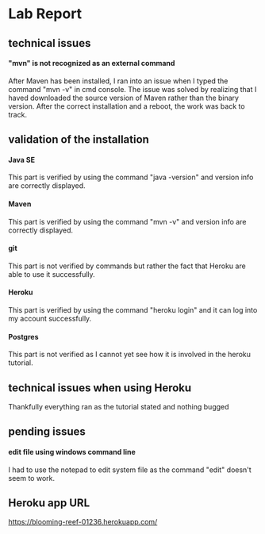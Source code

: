 # Lab Report

## technical issues
#### "mvn" is not recognized as an external command
After Maven has been installed, I ran into an issue when I typed the command "mvn -v" in cmd console.
The issue was solved by realizing that I haved downloaded the source version of Maven rather than the binary version. After the correct installation and a reboot, the work was back to track.

## validation of the installation
#### Java SE
This part is verified by using the command "java -version" and version info are correctly displayed.
#### Maven
This part is verified by using the command "mvn -v" and version info are correctly displayed.
#### git
This part is not verified by commands but rather the fact that Heroku are able to use it successfully.
#### Heroku
This part is verified by using the command "heroku login" and it can log into my account successfully.
#### Postgres
This part is not verified as I cannot yet see how it is involved in the heroku tutorial.

## technical issues when using Heroku
Thankfully everything ran as the tutorial stated and nothing bugged

## pending issues
#### edit file using windows command line
I had to use the notepad to edit system file as the command "edit" doesn't seem to work.

## Heroku app URL
https://blooming-reef-01236.herokuapp.com/
